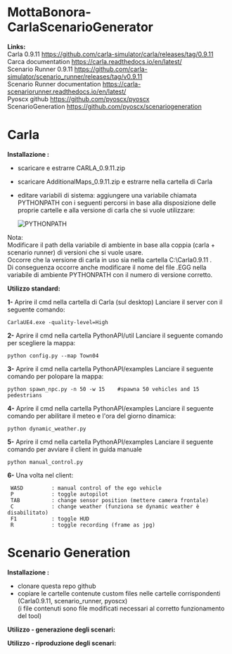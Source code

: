 # MottaBonora-CarlaScenarioGenerator


**Links:**  
	Carla 0.9.11                    https://github.com/carla-simulator/carla/releases/tag/0.9.11  
	Carca documentation             https://carla.readthedocs.io/en/latest/  
	Scenario Runner 0.9.11 		https://github.com/carla-simulator/scenario_runner/releases/tag/v0.9.11  
	Scenario Runner documentation   https://carla-scenariorunner.readthedocs.io/en/latest/  
	Pyoscx github                   https://github.com/pyoscx/pyoscx  
	ScenarioGeneration              https://github.com/pyoscx/scenariogeneration

# Carla

**Installazione :**  
- scaricare e estrarre CARLA_0.9.11.zip 
- scaricare AdditionalMaps_0.9.11.zip e estrarre nella cartella di Carla
- editare variabili di sistema:
       aggiungere una variabile chiamata PYTHONPATH con i seguenti percorsi in base
       alla disposizione delle proprie cartelle e alla versione di carla che si vuole utilizzare:
       
     ![PYTHONPATH](https://github.com/mottajacopo/MottaBonora-CarlaScenarioGenerator/blob/main/images/pythonpath.png)
     
Nota:  
Modificare il path della variabile di ambiente in base alla coppia (carla + scenario runner) di versioni che si vuole usare.   
Occorre che la versione di carla in uso sia nella cartella C:\Carla0.9.11 .  
Di conseguenza occorre anche modificare il nome del file .EGG nella variabile di ambiente PYTHONPATH con il numero di versione corretto.  
     
**Utilizzo standard:**  

**1-** Aprire il cmd nella cartella di Carla (sul desktop)
	Lanciare il server con il seguente comando:
	
	CarlaUE4.exe -quality-level=High

**2-** Aprire il cmd nella cartella PythonAPI/util
	Lanciare il seguente comando per scegliere la mappa:
	
	python config.py --map Town04

**3-** Aprire il cmd nella cartella PythonAPI/examples
	Lanciare il seguente comando per polopare la mappa:
	
	python spawn_npc.py -n 50 -w 15    #spawna 50 vehicles and 15 pedestrians

**4-** Aprire il cmd nella cartella PythonAPI/examples
	Lanciare il seguente comando per abilitare il meteo e l'ora del giorno dinamica:
	
	python dynamic_weather.py

**5-** Aprire il cmd nella cartella PythonAPI/examples
	Lanciare il seguente comando per avviare il client in guida manuale
	
	python manual_control.py 

**6-** Una volta nel client:

	 WASD         : manual control of the ego vehicle
	 P            : toggle autopilot
 	 TAB          : change sensor position (mettere camera frontale)
     C            : change weather (funziona se dynamic weather è disabilitato)
     F1           : toggle HUD
     R            : toggle recording (frame as jpg)


# Scenario Generation

**Installazione :**  
- clonare questa repo github
- copiare le cartelle contenute custom files nelle cartelle corrispondenti (Carla0.9.11, scenario_runner, pyoscx)  
  (i file contenuti sono file modificati necessari al corretto funzionamento del tool)  
  
 **Utilizzo - generazione degli scenari:**  
 
  **Utilizzo - riproduzione degli scenari:**  

